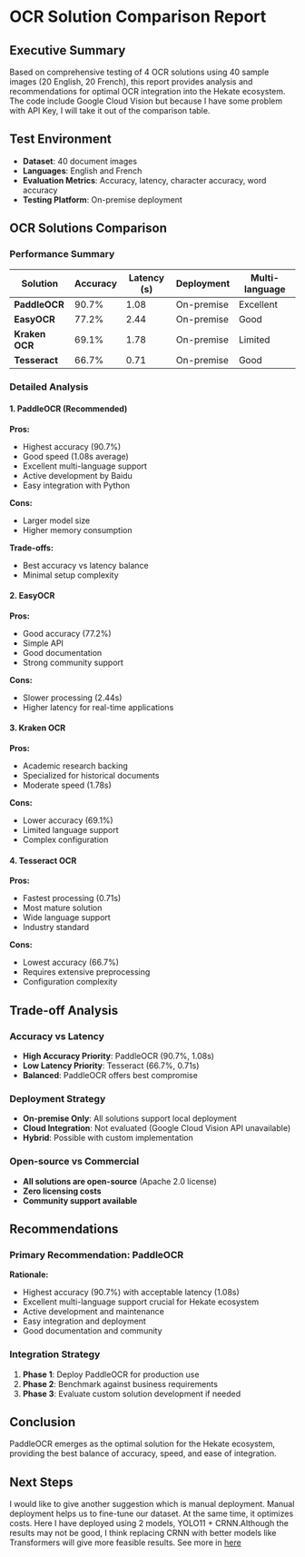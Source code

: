 # OCR Solution Comparison Report

## Executive Summary

Based on comprehensive testing of 4 OCR solutions using 40 sample images (20 English, 20 French), this report provides analysis and recommendations for optimal OCR integration into the Hekate ecosystem. The code include Google Cloud Vision but because I have some problem with API Key, I will take it out of the comparison table.

## Test Environment

- **Dataset**: 40 document images
- **Languages**: English and French
- **Evaluation Metrics**: Accuracy, latency, character accuracy, word accuracy
- **Testing Platform**: On-premise deployment

## OCR Solutions Comparison

### Performance Summary

| Solution       | Accuracy | Latency (s) | Deployment | Multi-language |
| -------------- | -------- | ----------- | ---------- | -------------- |
| **PaddleOCR**  | 90.7%    | 1.08        | On-premise | Excellent      |
| **EasyOCR**    | 77.2%    | 2.44        | On-premise | Good           |
| **Kraken OCR** | 69.1%    | 1.78        | On-premise | Limited        |
| **Tesseract**  | 66.7%    | 0.71        | On-premise | Good           |

### Detailed Analysis

#### 1. PaddleOCR (Recommended)

**Pros:**

- Highest accuracy (90.7%)
- Good speed (1.08s average)
- Excellent multi-language support
- Active development by Baidu
- Easy integration with Python

**Cons:**

- Larger model size
- Higher memory consumption

**Trade-offs:**

- Best accuracy vs latency balance
- Minimal setup complexity

#### 2. EasyOCR

**Pros:**

- Good accuracy (77.2%)
- Simple API
- Good documentation
- Strong community support

**Cons:**

- Slower processing (2.44s)
- Higher latency for real-time applications

#### 3. Kraken OCR

**Pros:**

- Academic research backing
- Specialized for historical documents
- Moderate speed (1.78s)

**Cons:**

- Lower accuracy (69.1%)
- Limited language support
- Complex configuration

#### 4. Tesseract OCR

**Pros:**

- Fastest processing (0.71s)
- Most mature solution
- Wide language support
- Industry standard

**Cons:**

- Lowest accuracy (66.7%)
- Requires extensive preprocessing
- Configuration complexity

## Trade-off Analysis

### Accuracy vs Latency

- **High Accuracy Priority**: PaddleOCR (90.7%, 1.08s)
- **Low Latency Priority**: Tesseract (66.7%, 0.71s)
- **Balanced**: PaddleOCR offers best compromise

### Deployment Strategy

- **On-premise Only**: All solutions support local deployment
- **Cloud Integration**: Not evaluated (Google Cloud Vision API unavailable)
- **Hybrid**: Possible with custom implementation

### Open-source vs Commercial

- **All solutions are open-source** (Apache 2.0 license)
- **Zero licensing costs**
- **Community support available**

## Recommendations

### Primary Recommendation: PaddleOCR

**Rationale:**

- Highest accuracy (90.7%) with acceptable latency (1.08s)
- Excellent multi-language support crucial for Hekate ecosystem
- Active development and maintenance
- Easy integration and deployment
- Good documentation and community

### Integration Strategy

1. **Phase 1**: Deploy PaddleOCR for production use
2. **Phase 2**: Benchmark against business requirements
3. **Phase 3**: Evaluate custom solution development if needed

## Conclusion

PaddleOCR emerges as the optimal solution for the Hekate ecosystem, providing the best balance of accuracy, speed, and ease of integration.

## Next Steps

I would like to give another suggestion which is manual deployment. Manual deployment helps us to fine-tune our dataset. At the same time, it optimizes costs. Here I have deployed using 2 models, YOLO11 + CRNN. ​​Although the results may not be good, I think replacing CRNN with better models like Transformers will give more feasible results. See more in [here](https://github.com/dinhgia2106/OCR)
